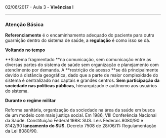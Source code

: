 02/06/2017 - Aula 3 - **Vivências I**

---

### Atenção Básica

**Referenciamente** é o encaminhamento adequado do paciente para outra guarnição dentro do sistema de saúde, a **regulação** é como isso se dá.

**Voltando no tempo**

**Sistema fragmentado **na comunicação, sem comunicação entre as diversas partes do sistema de saúde sem organização e planejamento com atendimento por demanda. A **restrição de acesso **se dá principalmente devido à distância geográfica, dado que a parte de maior complexidade do sistema é centralizado nas captais e grandes centros. **Sem participação da sociedade nas políticas públicas**, hierarquizado e autônomo aos usuários do sistema.

**Durante o regime militar**

Reforma sanitária, organização da sociedade na área da saúde em busca de um modelo com mais justiça social. Em 1986, VIII Conferência Nacional da Saúde. Constituição Federal 1988: SUS. Leis Federais 8080/90 e 8142/90 **lançamento do SUS.** Decreto 7508 de 28/06/11: Regulamentação da Lei 8080/90.



